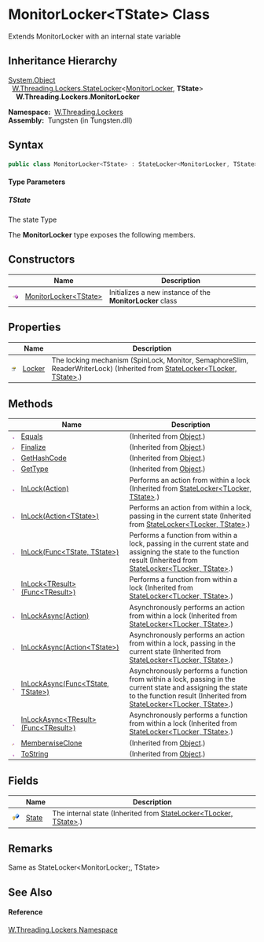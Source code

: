MonitorLocker&lt;TState> Class
==============================
   Extends MonitorLocker with an internal state variable


Inheritance Hierarchy
---------------------
[System.Object][1]  
  [W.Threading.Lockers.StateLocker][2]&lt;[MonitorLocker][3], **TState**>  
    **W.Threading.Lockers.MonitorLocker<TState>**  

  **Namespace:**  [W.Threading.Lockers][4]  
  **Assembly:**  Tungsten (in Tungsten.dll)

Syntax
------

```csharp
public class MonitorLocker<TState> : StateLocker<MonitorLocker, TState>

```

#### Type Parameters

##### *TState*
The state Type

The **MonitorLocker<TState>** type exposes the following members.


Constructors
------------

                 | Name                          | Description                                                       
---------------- | ----------------------------- | ----------------------------------------------------------------- 
![Public method] | [MonitorLocker&lt;TState>][5] | Initializes a new instance of the **MonitorLocker<TState>** class 


Properties
----------

                   | Name        | Description                                                                                                                       
------------------ | ----------- | --------------------------------------------------------------------------------------------------------------------------------- 
![Public property] | [Locker][6] | The locking mechanism (SpinLock, Monitor, SemaphoreSlim, ReaderWriterLock) (Inherited from [StateLocker&lt;TLocker, TState>][2].) 


Methods
-------

                    | Name                                            | Description                                                                                                                                                                               
------------------- | ----------------------------------------------- | ----------------------------------------------------------------------------------------------------------------------------------------------------------------------------------------- 
![Public method]    | [Equals][7]                                     | (Inherited from [Object][1].)                                                                                                                                                             
![Protected method] | [Finalize][8]                                   | (Inherited from [Object][1].)                                                                                                                                                             
![Public method]    | [GetHashCode][9]                                | (Inherited from [Object][1].)                                                                                                                                                             
![Public method]    | [GetType][10]                                   | (Inherited from [Object][1].)                                                                                                                                                             
![Public method]    | [InLock(Action)][11]                            | Performs an action from within a lock (Inherited from [StateLocker&lt;TLocker, TState>][2].)                                                                                              
![Public method]    | [InLock(Action&lt;TState>)][12]                 | Performs an action from within a lock, passing in the current state (Inherited from [StateLocker&lt;TLocker, TState>][2].)                                                                
![Public method]    | [InLock(Func&lt;TState, TState>)][13]           | Performs a function from within a lock, passing in the current state and assigning the state to the function result (Inherited from [StateLocker&lt;TLocker, TState>][2].)                
![Public method]    | [InLock&lt;TResult>(Func&lt;TResult>)][14]      | Performs a function from within a lock (Inherited from [StateLocker&lt;TLocker, TState>][2].)                                                                                             
![Public method]    | [InLockAsync(Action)][15]                       | Asynchronously performs an action from within a lock (Inherited from [StateLocker&lt;TLocker, TState>][2].)                                                                               
![Public method]    | [InLockAsync(Action&lt;TState>)][16]            | Asynchronously performs an action from within a lock, passing in the current state (Inherited from [StateLocker&lt;TLocker, TState>][2].)                                                 
![Public method]    | [InLockAsync(Func&lt;TState, TState>)][17]      | Asynchronously performs a function from within a lock, passing in the current state and assigning the state to the function result (Inherited from [StateLocker&lt;TLocker, TState>][2].) 
![Public method]    | [InLockAsync&lt;TResult>(Func&lt;TResult>)][18] | Asynchronously performs a function from within a lock (Inherited from [StateLocker&lt;TLocker, TState>][2].)                                                                              
![Protected method] | [MemberwiseClone][19]                           | (Inherited from [Object][1].)                                                                                                                                                             
![Public method]    | [ToString][20]                                  | (Inherited from [Object][1].)                                                                                                                                                             


Fields
------

                   | Name        | Description                                                               
------------------ | ----------- | ------------------------------------------------------------------------- 
![Protected field] | [State][21] | The internal state (Inherited from [StateLocker&lt;TLocker, TState>][2].) 


Remarks
-------
Same as StateLocker&lt;MonitorLocker;, TState>

See Also
--------

#### Reference
[W.Threading.Lockers Namespace][4]  

[1]: http://msdn.microsoft.com/en-us/library/e5kfa45b
[2]: ../StateLocker_2/README.md
[3]: ../MonitorLocker/README.md
[4]: ../README.md
[5]: _ctor.md
[6]: ../StateLocker_2/Locker.md
[7]: http://msdn.microsoft.com/en-us/library/bsc2ak47
[8]: http://msdn.microsoft.com/en-us/library/4k87zsw7
[9]: http://msdn.microsoft.com/en-us/library/zdee4b3y
[10]: http://msdn.microsoft.com/en-us/library/dfwy45w9
[11]: ../StateLocker_2/InLock.md
[12]: ../StateLocker_2/InLock_1.md
[13]: ../StateLocker_2/InLock_2.md
[14]: ../StateLocker_2/InLock__1.md
[15]: ../StateLocker_2/InLockAsync.md
[16]: ../StateLocker_2/InLockAsync_1.md
[17]: ../StateLocker_2/InLockAsync_2.md
[18]: ../StateLocker_2/InLockAsync__1.md
[19]: http://msdn.microsoft.com/en-us/library/57ctke0a
[20]: http://msdn.microsoft.com/en-us/library/7bxwbwt2
[21]: ../StateLocker_2/State.md
[Public method]: ../../_icons/pubmethod.gif "Public method"
[Public property]: ../../_icons/pubproperty.gif "Public property"
[Protected method]: ../../_icons/protmethod.gif "Protected method"
[Protected field]: ../../_icons/protfield.gif "Protected field"